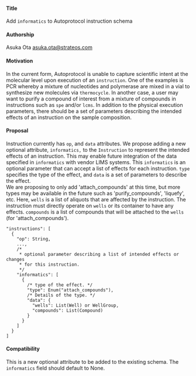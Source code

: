 #### **Title**
Add `informatics` to Autoprotocol instruction schema

#### **Authorship**
Asuka Ota <asuka.ota@strateos.com>

#### **Motivation**
In the current form, Autoprotocol is unable to capture scientific intent at the molecular level upon execution of an 
`instruction`. One of the examples is PCR whereby a mixture of nucleotides and polymerase are mixed in a vial to 
synthesize new molecules via `thermocycle`. In another case, a user may want to purify a compound of interest from 
a mixture of compounds in instructions such as `spe` and/or `lcms`. In addition to the physical execution parameters, 
there should be a set of parameters describing the intended effects of an instruction on the sample composition.

#### **Proposal**
Instruction currently has `op`, and `data` attributes. We propose adding a new optional attribute, `informatics,` to the 
`Instruction` to represent the intended effects of an instruction. This may enable future integration of the data 
specified in `informatics` with vendor LIMS systems. This `informatics` is an optional parameter that can accept a list 
of effects for each instruction. `type` specifies the type of the effect, and `data` is a set of parameters to 
describe the effect.   
We are proposing to only add 'attach_compounds' at this time, but more types 
may be available in the future such as 'purify_compounds', 'liquefy', etc. Here, `wells` is a list of aliquots that are 
affected by the instruction. The instruction must directly operate on `wells` or its container to have any effects. 
`compounds` is a list of compounds that will be attached to the `wells` (for 'attach_compounds').

```
"instructions": [
  {
    "op": String,
    ...,
    /*
     * optional parameter describing a list of intended effects or changes 
     * for this instruction.
     */
    "informatics": [
      {
        /* type of the effect. */
        "type": Enum("attach_compounds"),
        /* Details of the type. */
        "data": {
          "wells": List(Well) or WellGroup,
          "compounds": List(Compound)
        }
      }
    ]
  }
]
```

#### **Compatibility**
This is a new optional attribute to be added to the existing schema. The `informatics` field should default to None.
